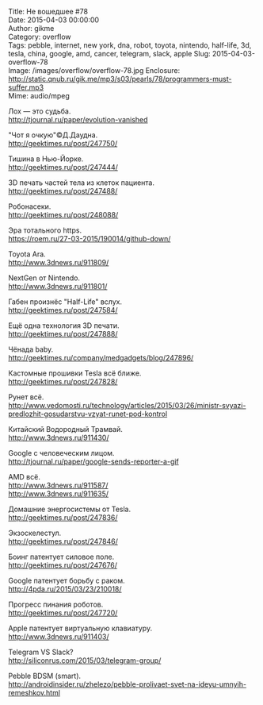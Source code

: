 Title: Не вошедшее #78  
Date: 2015-04-03 00:00:00  
Author: gikme  
Category: overflow  
Tags: pebble, internet, new york, dna, robot, toyota, nintendo, half-life, 3d, tesla, china, google, amd, cancer, telegram, slack, apple
Slug: 2015-04-03-overflow-78  
Image: /images/overflow/overflow-78.jpg
Enclosure: http://static.qnub.ru/gik.me/mp3/s03/pearls/78/programmers-must-suffer.mp3  
Mime: audio/mpeg

Лох — это судьба.  
<http://tjournal.ru/paper/evolution-vanished>

"Чот я очкую"©Д.Даудна.  
<http://geektimes.ru/post/247750/>

Тишина в Нью-Йорке.  
<http://geektimes.ru/post/247444/>

3D печать частей тела из клеток пациента.  
<http://geektimes.ru/post/247488/>

Робонасеки.  
<http://geektimes.ru/post/248088/>

Эра тотального https.  
<https://roem.ru/27-03-2015/190014/github-down/>

Toyota Ara.  
<http://www.3dnews.ru/911809/>

NextGen от Nintendo.  
<http://www.3dnews.ru/911801/>

Габен произнёс "Half-Life" вслух.  
<http://geektimes.ru/post/247584/>

Ещё одна технология 3D печати.  
<http://geektimes.ru/post/247888/>

Чёнада baby.  
<http://geektimes.ru/company/medgadgets/blog/247896/>

Кастомные прошивки Tesla всё ближе.  
<http://geektimes.ru/post/247828/>

Рунет всё.  
<http://www.vedomosti.ru/technology/articles/2015/03/26/ministr-svyazi-predlozhit-gosudarstvu-vzyat-runet-pod-kontrol>

Китайский Водородный Трамвай.  
<http://www.3dnews.ru/911430/>

Google с человеческим лицом.  
<http://tjournal.ru/paper/google-sends-reporter-a-gif>

AMD всё.  
<http://www.3dnews.ru/911587/>  
<http://www.3dnews.ru/911635/>

Домашние энергосистемы от Tesla.  
<http://geektimes.ru/post/247836/>

Экзоскелестул.  
<http://geektimes.ru/post/247846/>

Боинг патентует силовое поле.  
<http://geektimes.ru/post/247676/>

Google патентует борьбу с раком.  
<http://4pda.ru/2015/03/23/210018/>

Прогресс пинания роботов.  
<http://geektimes.ru/post/247720/>

Apple патентует виртуальную клавиатуру.  
<http://www.3dnews.ru/911403/>

Telegram VS Slack?  
<http://siliconrus.com/2015/03/telegram-group/>

Pebble BDSM (smart).  
<http://androidinsider.ru/zhelezo/pebble-prolivaet-svet-na-ideyu-umnyih-remeshkov.html>
